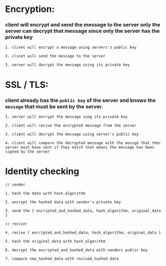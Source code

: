 # Encryption:

### client will encrypt and send the message to the server only the server can decrypt that message since only the server has the private key

    1. clinet will encrypt a message using servers's public key

    2. clinet will send the message to the server

    3. server will decrypt the message using its private key


# SSL / TLS:

### client already has the `public key` of the server and knows the `message` that must be sent by the server.

    1. server will encrypt the message uing its private key

    2. client will recive the encrypted message from the server

    3. client will decrypt the message using server's public key

    4. client will compare the decrypted message with the messge that ther server must have sent if they match that means the message has been signed by the server

# Identity checking

    // sender

    1. hash the data with hash_algorithm

    2. encrypt the hashed data with sender's private key

    3. send the { encripted_and_hashed_data, hash_algorithm, original_data }

    // reciver

    4. recive { encripted_and_hashed_data, hash_algorithm, original_data }

    5. hash the original_data with hash_algorithm

    6. decrypt the encripted_and_hashed_data with senders public key

    7. compare new_hashed_data with recived_hashed_data